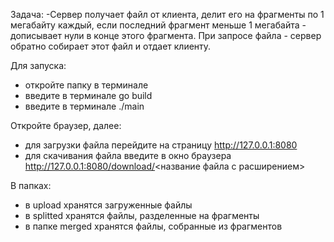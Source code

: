 Задача:
-Сервер получает файл от клиента, делит его на фрагменты по 1 мегабайту каждый, если последний фрагмент меньше 1 мегабайта - дописывает нули в конце этого фрагмента. При запросе файла - сервер обратно собирает этот файл и отдает клиенту.

Для запуска:
- откройте папку в терминале
- введите в терминале go build
- введите в терминале ./main

Откройте браузер, далее:
- для загрузки файла перейдите на страницу http://127.0.0.1:8080
- для скачивания файла введите в окно браузера http://127.0.0.1:8080/download/<название файла с расширением>

В папках:
- в upload хранятся загруженные файлы
- в splitted хранятся файлы, разделенные на фрагменты
- в папке merged хранятся файлы, собранные из фрагментов
